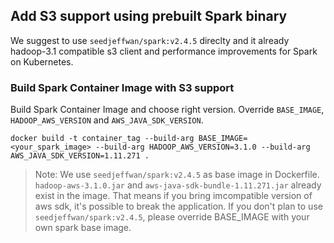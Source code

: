 ## Add S3 support using prebuilt Spark binary

We suggest to use `seedjeffwan/spark:v2.4.5` direclty and it already hadoop-3.1 compatible s3 client and performance improvements for Spark on Kubernetes.

### Build Spark Container Image with S3 support

Build Spark Container Image and choose right version. Override `BASE_IMAGE`, `HADOOP_AWS_VERSION` and `AWS_JAVA_SDK_VERSION`.

```
docker build -t container_tag --build-arg BASE_IMAGE=<your_spark_image> --build-arg HADOOP_AWS_VERSION=3.1.0 --build-arg AWS_JAVA_SDK_VERSION=1.11.271 .
```

> Note: We use `seedjeffwan/spark:v2.4.5` as base image in Dockerfile. `hadoop-aws-3.1.0.jar` and `aws-java-sdk-bundle-1.11.271.jar` already exist in the image. That means if you bring imcompatible version of aws sdk, it's possible to break the application. If you don't plan to use `seedjeffwan/spark:v2.4.5`, please override BASE_IMAGE with your own spark base image.